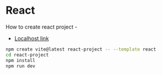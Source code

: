 # React

How to create react project -

- [Localhost link](http://localhost:5173/)

``` Bash
npm create vite@latest react-project -- --template react
cd react-project
npm install
npm run dev
```

